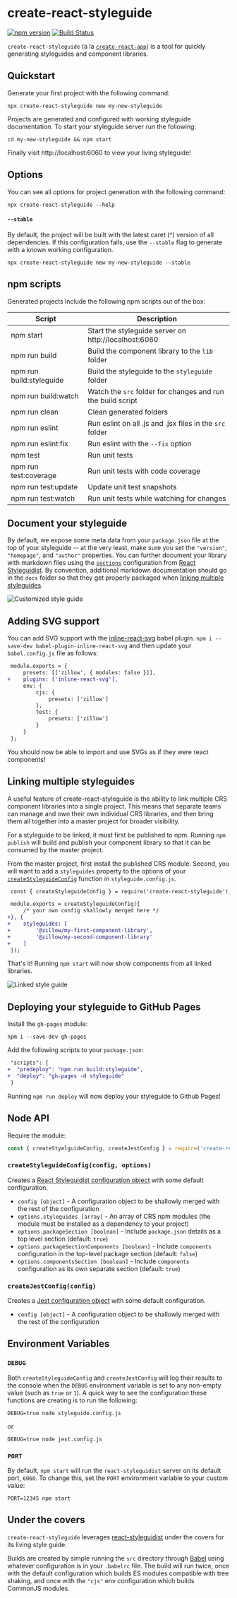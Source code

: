 # create-react-styleguide

[![npm version](https://img.shields.io/npm/v/create-react-styleguide.svg)](https://www.npmjs.com/package/create-react-styleguide)
[![Build Status](https://travis-ci.org/zillow/create-react-styleguide.svg?branch=master)](https://travis-ci.org/zillow/create-react-styleguide)

`create-react-styleguide` (a la [`create-react-app`](https://github.com/facebook/create-react-app)) is a tool for quickly generating styleguides and component libraries.

## Quickstart

Generate your first project with the following command:

```
npx create-react-styleguide new my-new-styleguide
```

Projects are generated and configured with working styleguide documentation. To start your styleguide server run the following:

```
cd my-new-styleguide && npm start
```

Finally visit http://localhost:6060 to view your living styleguide!

## Options

You can see all options for project generation with the following command:

```
npx create-react-styleguide --help
```

#### `--stable`

By default, the project will be built with the latest caret (^) version of all dependencies. If this configuration fails, use the `--stable` flag to generate with a known working configuration.

```
npx create-react-styleguide new my-new-styleguide --stable
```

## npm scripts

Generated projects include the following npm scripts out of the box:

| Script                   | Description                                                 |
| ------------------------ | ----------------------------------------------------------- |
| npm start                | Start the styleguide server on http://localhost:6060        |
| npm run build            | Build the component library to the `lib` folder             |
| npm run build:styleguide | Build the styleguide to the `styleguide` folder             |
| npm run build:watch      | Watch the `src` folder for changes and run the build script |
| npm run clean            | Clean generated folders                                     |
| npm run eslint           | Run eslint on all .js and .jsx files in the `src` folder    |
| npm run eslint:fix       | Run eslint with the `--fix` option                          |
| npm test                 | Run unit tests                                              |
| npm run test:coverage    | Run unit tests with code coverage                           |
| npm run test:update      | Update unit test snapshots                                  |
| npm run test:watch       | Run unit tests while watching for changes                   |

## Document your styleguide

By default, we expose some meta data from your `package.json` file at the top of your styleguide -- at the very least, make sure you set the `"version"`, `"homepage"`, and `"author"` properties. You can further document your library with markdown files using the [`sections`](https://react-styleguidist.js.org/docs/configuration.html#sections-1) configuration from [React Styleguidist](https://react-styleguidist.js.org/). By convention, additional markdown documentation should go in the `docs` folder so that they get properly packaged when [linking multiple styleguides](#linking-multiple-styleguides).

![Customized style guide](assets/customized.png)

## Adding SVG support

You can add SVG support with the [inline-react-svg](https://github.com/airbnb/babel-plugin-inline-react-svg) babel plugin. `npm i --save-dev babel-plugin-inline-react-svg` and then update your `babel.config.js` file as follows:

```diff
 module.exports = {
     presets: [['zillow', { modules: false }]],
+    plugins: ['inline-react-svg'],
     env: {
         cjs: {
             presets: ['zillow']
         },
         test: {
             presets: ['zillow']
         }
     }
 };
```

You should now be able to import and use SVGs as if they were react components!

## Linking multiple styleguides

A useful feature of create-react-styleguide is the ability to link multiple CRS component libraries into a single project. This means that separate teams can manage and own their own individual CRS libraries, and then bring them all together into a master project for broader visibility.

For a styleguide to be linked, it must first be published to npm. Running `npm publish` will build and publish your component library so that it can be consumed by the master project.

From the master project, first install the published CRS module. Second, you will want to add a `styleguides` property to the options of your [`createStyleguideConfig`](#createstyleguideconfigconfig-options) function in `styleguide.config.js`.

```diff
 const { createStyleguideConfig } = require('create-react-styleguide');

 module.exports = createStyleguideConfig({
     /* your own config shallowly merged here */
+}, {
+    styleguides: [
+        '@zillow/my-first-component-library',
+        '@zillow/my-second-component-library'
+    ]
 });
```

That's it! Running `npm start` will now show components from all linked libraries.

![Linked style guide](assets/linked.png)

## Deploying your styleguide to GitHub Pages

Install the `gh-pages` module:

```
npm i --save-dev gh-pages
```

Add the following scripts to your `package.json`:

```diff
 "scripts": {
+  "predeploy": "npm run build:styleguide",
+  "deploy": "gh-pages -d styleguide"
 }
```

Running `npm run deploy` will now deploy your styleguide to Github Pages!

## Node API

Require the module:

```javascript
const { createStyelguideConfig, createJestConfig } = require('create-react-styleguide');
```

### `createStyleguideConfig(config, options)`

Creates a [React Styleguidist configuration object](https://react-styleguidist.js.org/docs/configuration.html) with some default configuration.

-   `config [object]` - A configuration object to be shallowly merged with the rest of the configuration
-   `options.styleguides [array]` - An array of CRS npm modules (the module must be installed as a dependency to your project)
-   `options.packageSection [boolean]` - Include `package.json` details as a top level section (default: `true`)
-   `options.packageSectionComponents [boolean]` - Include `components` configuration in the top-level package section (default: `false`)
-   `options.componentsSection [boolean]` - Include `components` configuration as its own separate section (default: `true`)

### `createJestConfig(config)`

Creates a [Jest configuration object](https://jestjs.io/docs/en/configuration) with some default configuration.

-   `config [object]` - A configuration object to be shallowly merged with the rest of the configuration

## Environment Variables

### `DEBUG`

Both `createStyleguideConfig` and `createJestConfig` will log their results to the console when the `DEBUG` environment variable is set to any non-empty value (such as `true` or `1`). A quick way to see the configuration these functions are creating is to run the following:

```
DEBUG=true node styleguide.config.js
```

or

```
DEBUG=true node jest.config.js
```

### `PORT`

By default, `npm start` will run the `react-styleguidist` server on its default port, `6060`. To change this, set the `PORT` environment variable to your custom value:

```
PORT=12345 npm start
```

## Under the covers

`create-react-styleguide` leverages [react-styleguidist](https://react-styleguidist.js.org/) under the covers for its living style guide.

Builds are created by simple running the `src` directory through [Babel](https://babeljs.io/) using whatever configuration is in your `.babelrc` file. The build will run twice, once with the default configuration which builds ES modules compatible with tree shaking, and once with the `"cjs"` env configuration which builds CommonJS modules.
